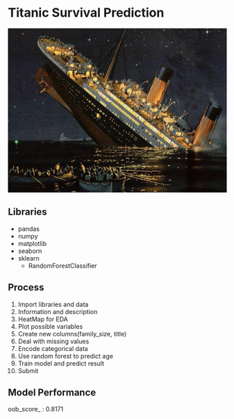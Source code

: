 # Titanic Survival Prediction

![Titanic](https://github.com/ChingTien/Kaggle_Titanic/blob/master/images/Titanic.jpeg)

## Libraries
- pandas
- numpy
- matplotlib
- seaborn
- sklearn
    - RandomForestClassifier
## Process
1. Import libraries and data
2. Information and description
3. HeatMap for EDA
4. Plot possible variables
5. Create new columns(family_size, title)
6. Deal with missing values
7. Encode categorical data
8. Use random forest to predict age
9. Train model and predict result
10. Submit


## Model Performance
oob_score_ : 0.8171